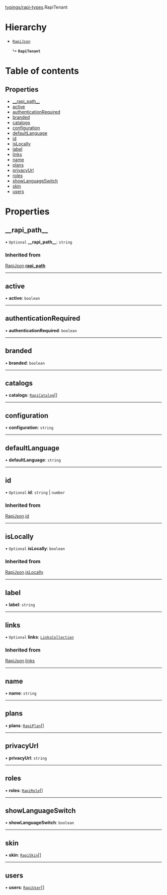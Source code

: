 [typings/rapi-types](../modules/typings_rapi_types.md).RapiTenant

# Hierarchy

- [`RapiJson`](typings_rapi_types.RapiJson.md)

  ↳ **`RapiTenant`**

# Table of contents

## Properties

- [\_\_rapi\_path\_\_](typings_rapi_types.RapiTenant.md#__rapi_path__)
- [active](typings_rapi_types.RapiTenant.md#active)
- [authenticationRequired](typings_rapi_types.RapiTenant.md#authenticationrequired)
- [branded](typings_rapi_types.RapiTenant.md#branded)
- [catalogs](typings_rapi_types.RapiTenant.md#catalogs)
- [configuration](typings_rapi_types.RapiTenant.md#configuration)
- [defaultLanguage](typings_rapi_types.RapiTenant.md#defaultlanguage)
- [id](typings_rapi_types.RapiTenant.md#id)
- [isLocally](typings_rapi_types.RapiTenant.md#islocally)
- [label](typings_rapi_types.RapiTenant.md#label)
- [links](typings_rapi_types.RapiTenant.md#links)
- [name](typings_rapi_types.RapiTenant.md#name)
- [plans](typings_rapi_types.RapiTenant.md#plans)
- [privacyUrl](typings_rapi_types.RapiTenant.md#privacyurl)
- [roles](typings_rapi_types.RapiTenant.md#roles)
- [showLanguageSwitch](typings_rapi_types.RapiTenant.md#showlanguageswitch)
- [skin](typings_rapi_types.RapiTenant.md#skin)
- [users](typings_rapi_types.RapiTenant.md#users)

# Properties

## \_\_rapi\_path\_\_

• `Optional` **\_\_rapi\_path\_\_**: `string`

### Inherited from

[RapiJson](typings_rapi_types.RapiJson.md).[__rapi_path__](typings_rapi_types.RapiJson.md#__rapi_path__)

___

## active

• **active**: `boolean`

___

## authenticationRequired

• **authenticationRequired**: `boolean`

___

## branded

• **branded**: `boolean`

___

## catalogs

• **catalogs**: [`RapiCatalog`](typings_rapi_types.RapiCatalog.md)[]

___

## configuration

• **configuration**: `string`

___

## defaultLanguage

• **defaultLanguage**: `string`

___

## id

• `Optional` **id**: `string` \| `number`

### Inherited from

[RapiJson](typings_rapi_types.RapiJson.md).[id](typings_rapi_types.RapiJson.md#id)

___

## isLocally

• `Optional` **isLocally**: `boolean`

### Inherited from

[RapiJson](typings_rapi_types.RapiJson.md).[isLocally](typings_rapi_types.RapiJson.md#islocally)

___

## label

• **label**: `string`

___

## links

• `Optional` **links**: [`LinksCollection`](typings_rapi_types.LinksCollection.md)

### Inherited from

[RapiJson](typings_rapi_types.RapiJson.md).[links](typings_rapi_types.RapiJson.md#links)

___

## name

• **name**: `string`

___

## plans

• **plans**: [`RapiPlan`](typings_rapi_types.RapiPlan.md)[]

___

## privacyUrl

• **privacyUrl**: `string`

___

## roles

• **roles**: [`RapiRole`](typings_rapi_types.RapiRole.md)[]

___

## showLanguageSwitch

• **showLanguageSwitch**: `boolean`

___

## skin

• **skin**: [`RapiSkin`](typings_rapi_types.RapiSkin.md)[]

___

## users

• **users**: [`RapiUser`](typings_rapi_types.RapiUser.md)[]
